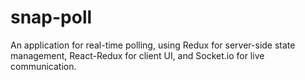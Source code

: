 # snap-poll
An application for real-time polling, using Redux for server-side state management, React-Redux for client UI, and Socket.io for live communication.
